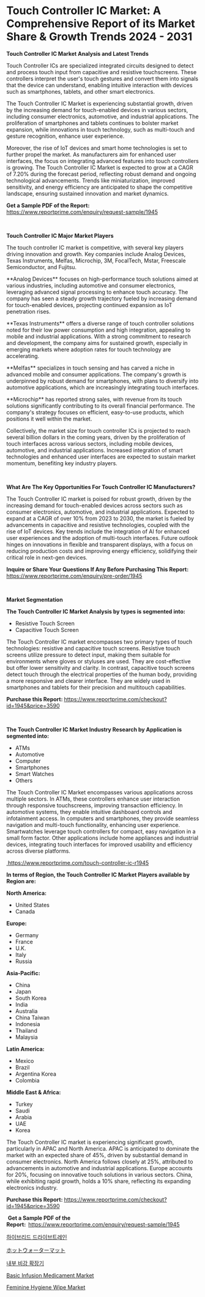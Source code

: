 <p><h1>Touch Controller IC Market: A Comprehensive Report of its Market Share & Growth Trends 2024 - 2031</h1></p><p><strong>Touch Controller IC Market Analysis and Latest Trends</strong></p>
<p><p>Touch Controller ICs are specialized integrated circuits designed to detect and process touch input from capacitive and resistive touchscreens. These controllers interpret the user's touch gestures and convert them into signals that the device can understand, enabling intuitive interaction with devices such as smartphones, tablets, and other smart electronics.</p><p>The Touch Controller IC Market is experiencing substantial growth, driven by the increasing demand for touch-enabled devices in various sectors, including consumer electronics, automotive, and industrial applications. The proliferation of smartphones and tablets continues to bolster market expansion, while innovations in touch technology, such as multi-touch and gesture recognition, enhance user experience.</p><p>Moreover, the rise of IoT devices and smart home technologies is set to further propel the market. As manufacturers aim for enhanced user interfaces, the focus on integrating advanced features into touch controllers is growing. The Touch Controller IC Market is expected to grow at a CAGR of 7.20% during the forecast period, reflecting robust demand and ongoing technological advancements. Trends like miniaturization, improved sensitivity, and energy efficiency are anticipated to shape the competitive landscape, ensuring sustained innovation and market dynamics.</p></p>
<p><strong>Get a Sample PDF of the Report:&nbsp;</strong> <a href="https://www.reportprime.com/enquiry/request-sample/1945">https://www.reportprime.com/enquiry/request-sample/1945</a></p>
<p>&nbsp;</p>
<p><strong>Touch Controller IC Major Market Players</strong></p>
<p><p>The touch controller IC market is competitive, with several key players driving innovation and growth. Key companies include Analog Devices, Texas Instruments, Melfas, Microchip, 3M, FocalTech, Mstar, Freescale Semiconductor, and Fujitsu. </p><p>**Analog Devices** focuses on high-performance touch solutions aimed at various industries, including automotive and consumer electronics, leveraging advanced signal processing to enhance touch accuracy. The company has seen a steady growth trajectory fueled by increasing demand for touch-enabled devices, projecting continued expansion as IoT penetration rises.</p><p>**Texas Instruments** offers a diverse range of touch controller solutions noted for their low power consumption and high integration, appealing to mobile and industrial applications. With a strong commitment to research and development, the company aims for sustained growth, especially in emerging markets where adoption rates for touch technology are accelerating.</p><p>**Melfas** specializes in touch sensing and has carved a niche in advanced mobile and consumer applications. The company's growth is underpinned by robust demand for smartphones, with plans to diversify into automotive applications, which are increasingly integrating touch interfaces.</p><p>**Microchip** has reported strong sales, with revenue from its touch solutions significantly contributing to its overall financial performance. The company's strategy focuses on efficient, easy-to-use products, which positions it well within the market.</p><p>Collectively, the market size for touch controller ICs is projected to reach several billion dollars in the coming years, driven by the proliferation of touch interfaces across various sectors, including mobile devices, automotive, and industrial applications. Increased integration of smart technologies and enhanced user interfaces are expected to sustain market momentum, benefiting key industry players.</p></p>
<p>&nbsp;</p>
<p><strong>What Are The Key Opportunities For Touch Controller IC Manufacturers?</strong></p>
<p><p>The Touch Controller IC market is poised for robust growth, driven by the increasing demand for touch-enabled devices across sectors such as consumer electronics, automotive, and industrial applications. Expected to expand at a CAGR of over 10% from 2023 to 2030, the market is fueled by advancements in capacitive and resistive technologies, coupled with the rise of IoT devices. Key trends include the integration of AI for enhanced user experiences and the adoption of multi-touch interfaces. Future outlook hinges on innovations in flexible and transparent displays, with a focus on reducing production costs and improving energy efficiency, solidifying their critical role in next-gen devices.</p></p>
<p><strong>Inquire or Share Your Questions If Any Before Purchasing This Report:</strong> <a href="https://www.reportprime.com/enquiry/pre-order/1945">https://www.reportprime.com/enquiry/pre-order/1945</a></p>
<p>&nbsp;</p>
<p><strong>Market Segmentation</strong></p>
<p><strong>The Touch Controller IC Market Analysis by types is segmented into:</strong></p>
<p><ul><li>Resistive Touch Screen</li><li>Capacitive Touch Screen</li></ul></p>
<p><p>The Touch Controller IC market encompasses two primary types of touch technologies: resistive and capacitive touch screens. Resistive touch screens utilize pressure to detect input, making them suitable for environments where gloves or styluses are used. They are cost-effective but offer lower sensitivity and clarity. In contrast, capacitive touch screens detect touch through the electrical properties of the human body, providing a more responsive and clearer interface. They are widely used in smartphones and tablets for their precision and multitouch capabilities.</p></p>
<p><strong>Purchase this Report:&nbsp;</strong><a href="https://www.reportprime.com/checkout?id=1945&price=3590">https://www.reportprime.com/checkout?id=1945&price=3590</a></p>
<p>&nbsp;</p>
<p><strong>The Touch Controller IC Market Industry Research by Application is segmented into:</strong></p>
<p><ul><li>ATMs</li><li>Automotive</li><li>Computer</li><li>Smartphones</li><li>Smart Watches</li><li>Others</li></ul></p>
<p><p>The Touch Controller IC Market encompasses various applications across multiple sectors. In ATMs, these controllers enhance user interaction through responsive touchscreens, improving transaction efficiency. In automotive systems, they enable intuitive dashboard controls and infotainment access. In computers and smartphones, they provide seamless navigation and multi-touch functionality, enhancing user experience. Smartwatches leverage touch controllers for compact, easy navigation in a small form factor. Other applications include home appliances and industrial devices, integrating touch interfaces for improved usability and efficiency across diverse platforms.</p></p>
<p><a href="https://www.reportprime.com/touch-controller-ic-r1945">&nbsp;https://www.reportprime.com/touch-controller-ic-r1945</a></p>
<p><strong>In terms of Region, the Touch Controller IC Market Players available by Region are:</strong></p>
<p>
    <p> <strong> North America: </strong>
        <ul>
            <li>United States</li>
            <li>Canada</li>
        </ul>
        </p> 
    <p> <strong> Europe: </strong>
        <ul>
            <li>Germany</li>
            <li>France</li>
            <li>U.K.</li>
            <li>Italy</li>
            <li>Russia</li>
        </ul>
        </p> 
    <p> <strong> Asia-Pacific: </strong>
        <ul>
            <li>China</li>
            <li>Japan</li>
            <li>South Korea</li>
            <li>India</li>
            <li>Australia</li>
            <li>China Taiwan</li>
            <li>Indonesia</li>
            <li>Thailand</li>
            <li>Malaysia</li>
        </ul>
        </p> 
    <p> <strong> Latin America: </strong>
        <ul>
            <li>Mexico</li>
            <li>Brazil</li>
            <li>Argentina Korea</li>
            <li>Colombia</li>
        </ul>
        </p> 
    <p> <strong> Middle East & Africa: </strong>
        <ul>
            <li>Turkey</li>
            <li>Saudi</li>
            <li>Arabia</li>
            <li>UAE</li>
            <li>Korea</li>
        </ul>
    </p>
    </p>
<p><p>The Touch Controller IC market is experiencing significant growth, particularly in APAC and North America. APAC is anticipated to dominate the market with an expected share of 45%, driven by substantial demand in consumer electronics. North America follows closely at 25%, attributed to advancements in automotive and industrial applications. Europe accounts for 20%, focusing on innovative touch solutions in various sectors. China, while exhibiting rapid growth, holds a 10% share, reflecting its expanding electronics industry.</p></p>
<p><strong>Purchase this Report: </strong><a href="https://www.reportprime.com/checkout?id=1945&price=3590">https://www.reportprime.com/checkout?id=1945&price=3590</a></p>
<p>&nbsp;<strong>Get a Sample PDF of the Report:&nbsp;&nbsp;</strong><a href="https://www.reportprime.com/enquiry/request-sample/1945">https://www.reportprime.com/enquiry/request-sample/1945</a></p>
<p><strong></strong></p>
<p><p><a href="https://medium.com/@staceyhilll73/%ED%95%98%EC%9D%B4%EB%B8%8C%EB%A6%AC%EB%93%9C-%EB%93%9C%EB%9D%BC%EC%9D%B4%EB%B8%8C%ED%8A%B8%EB%A0%88%EC%9D%B8-%EC%8B%9C%EC%9E%A5-%EC%97%B0%EA%B5%AC-%EB%B3%B4%EA%B3%A0%EC%84%9C-2024%EB%85%84%EB%B6%80%ED%84%B0-2031%EB%85%84%EA%B9%8C%EC%A7%80-12-2-%EC%9D%98-%EC%95%88%EC%A0%95%EC%A0%81%EC%9D%B8-%EC%97%B0%ED%8F%89%EA%B7%A0-%EC%84%B1%EC%9E%A5%EB%A5%A0-cagr-%EC%9D%84-%EA%B8%B0%EB%A1%9D%ED%95%A0-%EA%B2%83%EC%9C%BC%EB%A1%9C-%EC%98%88%EC%83%81%EB%90%98%EB%8A%94-%EC%8B%9C%EC%9E%A5-%EC%A0%84%EB%A7%9D-%EB%B0%8F-%EC%84%B1%EC%9E%A5-%EA%B0%80%EB%8A%A5%EC%84%B1-fee0b155b748">하이브리드 드라이브트레인</a></p><p><a href="https://medium.com/@opalkilback2023/2024%E5%B9%B4%E3%81%8B%E3%82%892031%E5%B9%B4%E3%81%BE%E3%81%A7%E3%81%AE%E6%9C%9F%E9%96%93%E3%81%AB%E3%81%8A%E3%81%91%E3%82%8B%E3%83%9B%E3%83%83%E3%83%88%E3%82%A6%E3%82%A9%E3%83%BC%E3%82%BF%E3%83%BC%E3%83%9E%E3%83%83%E3%83%88%E5%B8%82%E5%A0%B4%E3%82%B7%E3%82%A7%E3%82%A2%E3%81%A8%E7%AB%B6%E4%BA%89%E9%A2%A8%E6%99%AF%E3%81%AB%E3%81%A4%E3%81%84%E3%81%A6%E3%81%AE%E6%B4%9E%E5%AF%9F-5eb83b0efa1d">ホットウォーターマット</a></p><p><a href="https://medium.com/@staceyhilll73/%EB%82%B4%EB%B6%80-%EB%B9%84%EA%B0%9C%EB%B0%A9%EA%B8%B0-%EC%8B%9C%EC%9E%A5-%EB%8F%99%ED%96%A5-%EB%B0%8F-%EC%84%B1%EC%9E%A5-%EC%9A%94%EC%9D%B8-%EB%B6%84%EC%84%9D%EA%B3%BC-2024%EB%85%84%EB%B6%80%ED%84%B0-2031%EB%85%84%EA%B9%8C%EC%A7%80%EC%9D%98-%EC%98%88%EC%B8%A1-5e4a41bcc42f">내부 비강 확장기</a></p><p><a href="https://medium.com/@omamuller/global-basic-infusion-medicament-market-trends-analysis-and-future-growth-prospects-2024-2031-599858413df1">Basic Infusion Medicament Market</a></p><p><a href="https://issuu.com/reportprime-2/docs/feminine-hygiene-wipe-market-size-2_9c16145ee48cbe">Feminine Hygiene Wipe Market</a></p></p>
